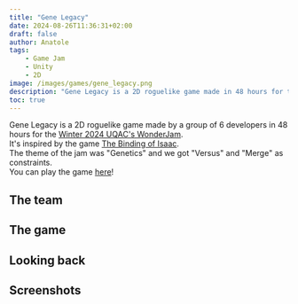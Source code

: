 ```yaml
---
title: "Gene Legacy"
date: 2024-08-26T11:36:31+02:00
draft: false
author: Anatole
tags:
    - Game Jam
    - Unity
    - 2D
image: /images/games/gene_legacy.png
description: "Gene Legacy is a 2D roguelike game made in 48 hours for the Winter 2024 UQAC's WonderJam."
toc: true
---
```


Gene Legacy is a 2D roguelike game made by a group of 6 developers in 48 hours for the [Winter 2024 UQAC's WonderJam](https://itch.io/jam/wonderjam-uqac-h24).<br>
It's inspired by the game [The Binding of Isaac](https://store.steampowered.com/app/113200/The_Binding_of_Isaac/).<br>
The theme of the jam was "Genetics" and we got "Versus" and "Merge" as constraints. <br>
You can play the game [here](https://okane-e.itch.io/gene-legacy)!

## The team

## The game

## Looking back

## Screenshots